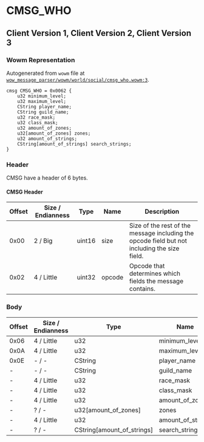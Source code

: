 # CMSG_WHO

## Client Version 1, Client Version 2, Client Version 3

### Wowm Representation

Autogenerated from `wowm` file at [`wow_message_parser/wowm/world/social/cmsg_who.wowm:3`](https://github.com/gtker/wow_messages/tree/main/wow_message_parser/wowm/world/social/cmsg_who.wowm#L3).
```rust,ignore
cmsg CMSG_WHO = 0x0062 {
    u32 minimum_level;
    u32 maximum_level;
    CString player_name;
    CString guild_name;
    u32 race_mask;
    u32 class_mask;
    u32 amount_of_zones;
    u32[amount_of_zones] zones;
    u32 amount_of_strings;
    CString[amount_of_strings] search_strings;
}
```
### Header

CMSG have a header of 6 bytes.

#### CMSG Header

| Offset | Size / Endianness | Type   | Name   | Description |
| ------ | ----------------- | ------ | ------ | ----------- |
| 0x00   | 2 / Big           | uint16 | size   | Size of the rest of the message including the opcode field but not including the size field.|
| 0x02   | 4 / Little        | uint32 | opcode | Opcode that determines which fields the message contains.|

### Body

| Offset | Size / Endianness | Type | Name | Description | Comment |
| ------ | ----------------- | ---- | ---- | ----------- | ------- |
| 0x06 | 4 / Little | u32 | minimum_level |  |  |
| 0x0A | 4 / Little | u32 | maximum_level |  |  |
| 0x0E | - / - | CString | player_name |  |  |
| - | - / - | CString | guild_name |  |  |
| - | 4 / Little | u32 | race_mask |  |  |
| - | 4 / Little | u32 | class_mask |  |  |
| - | 4 / Little | u32 | amount_of_zones |  |  |
| - | ? / - | u32[amount_of_zones] | zones |  |  |
| - | 4 / Little | u32 | amount_of_strings |  |  |
| - | ? / - | CString[amount_of_strings] | search_strings |  |  |

